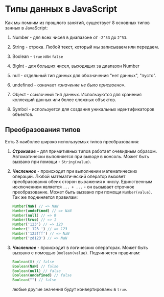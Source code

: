 # Типы данных в JavaScript
Как мы помним из прошлого занятий, существует 8 основных типов занных в JavaScript:
1) Number - для всех чисел в диапазоне от `-2^53` до `2^53`.

2) String - строка. Любой текст, который мы записываем или передаем.

3) Boolean - `true` или `false`
 
4) BigInt - для больших чисел, выходящих за диапазон Number
 
5) null - отдельный тип данных для обозначения "нет данных", "пусто".
 
6) undefined - означает _«значение не было присвоено»_.
 
7) Object - ссылочный тип данных. Используются для хранения коллекций данных или более сложных объектов.
 
8) Symbol - используется для создания уникальных идентификаторов объектов.

## Преобразования типов
Есть 3 наиболее широко используемых типов преобразования:
1) _**Строковое**_ - для примитивных типов работает очевидным образом. Автоматически выполняется при выводе в консоль. Может быть вызвано при помощи - `String(value)`.

2) _**Численное**_ - происходит при выполнении математических операций. Любой математический оператор вызовет преобразования обеих сторон выражения к числу. Единственным исключением является `... + ...` - он вызывает строчное преобразование. Может быть вызвано при помощи `Number(value)`. Так же подчиняется правилам:
    ```js
    Number(NaN) // => NaN
    Number(undefined) // => NaN
    Number(null) // => 0
    Number(true) // => 1
    Number('123') // => 123
    Number(' 123 ') // => 123
    Number('123fff') // => NaN
    Number('zd123') // => NaN
    ```

3) _**Численное**_ - происходит в логических операторах. Может быть вызвано с помощью `Boolean(value)`. Подчиняется правилам:
    ```js
    Boolean(0) // false
    Boolean(NaN) // false
    Boolean(null) // false
    Boolean(undefined) // false
    Boolean("") // false
    ``` 
   любые другие значения будут конвертированы в `true`.